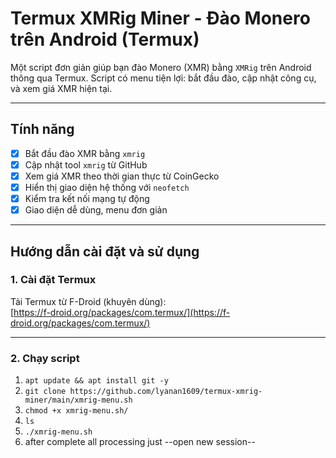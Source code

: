 # Termux XMRig Miner - Đào Monero trên Android (Termux)

Một script đơn giản giúp bạn đào Monero (XMR) bằng `XMRig` trên Android thông qua Termux. Script có menu tiện lợi: bắt đầu đào, cập nhật công cụ, và xem giá XMR hiện tại.

---

## Tính năng

- [x] Bắt đầu đào XMR bằng `xmrig`
- [x] Cập nhật tool `xmrig` từ GitHub
- [x] Xem giá XMR theo thời gian thực từ CoinGecko
- [x] Hiển thị giao diện hệ thống với `neofetch`
- [x] Kiểm tra kết nối mạng tự động
- [x] Giao diện dễ dùng, menu đơn giản

---

## Hướng dẫn cài đặt và sử dụng

### 1. Cài đặt Termux
Tải Termux từ F-Droid (khuyên dùng):  
[https://f-droid.org/packages/com.termux/](https://f-droid.org/packages/com.termux/)

---

### 2. Chạy script

1. `apt update && apt install git -y`
2. `git clone https://github.com/lyanan1609/termux-xmrig-miner/main/xmrig-menu.sh`
3. `chmod +x xmrig-menu.sh/`
4. `ls`
5. `./xmrig-menu.sh`
6. after complete all processing just --open new session--
###
